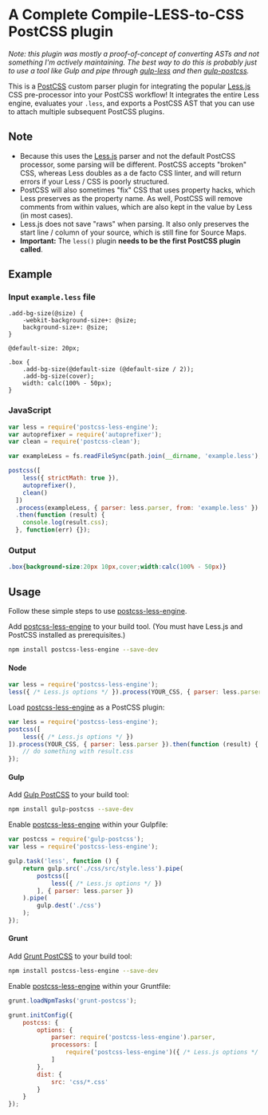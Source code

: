 # A Complete Compile-LESS-to-CSS PostCSS plugin

_Note: this plugin was mostly a proof-of-concept of converting ASTs and not something I'm actively maintaining. The best way to do this is probably just to use a tool like Gulp and pipe through [gulp-less] and then [gulp-postcss]._

This is a [PostCSS] custom parser plugin for integrating the popular [Less.js] CSS pre-processor into your PostCSS workflow! It integrates the entire Less engine, evaluates your `.less`, and exports a PostCSS AST that you can use to attach multiple subsequent PostCSS plugins.


## Note

* Because this uses the [Less.js] parser and not the default PostCSS processor, some parsing will be different. PostCSS accepts "broken" CSS, whereas Less doubles as a de facto CSS linter, and will return errors if your Less / CSS is poorly structured.
* PostCSS will also sometimes "fix" CSS that uses property hacks, which Less preserves as the property name. As well, PostCSS will remove comments from within values, which are also kept in the value by Less (in most cases).
* Less.js does not save "raws" when parsing. It also only preserves the start line / column of your source, which is still fine for Source Maps.
* **Important:** The `less()` plugin **needs to be the first PostCSS plugin called**.

[less-plugin-autoprefix]: https://github.com/less/less-plugin-autoprefix
[PostCSS]: https://github.com/postcss/postcss
[Less.js]: https://github.com/less/less.js
[gulp-less]: https://github.com/plus3network/gulp-less
[gulp-postcss]: https://github.com/postcss/gulp-postcss
[ci-img]:  https://travis-ci.org/Crunch/postcss-less.svg
[ci]:      https://travis-ci.org/Crunch/postcss-less
[postcss-less-engine]: https://github.com/Crunch/postcss-less
[Gulp PostCSS]: https://github.com/postcss/gulp-postcss
[Grunt PostCSS]: https://github.com/nDmitry/grunt-postcss

## Example

### Input `example.less` file

```less
.add-bg-size(@size) {
	-webkit-background-size+: @size;
	background-size+: @size;
}

@default-size: 20px;

.box {
	.add-bg-size(@default-size (@default-size / 2));
	.add-bg-size(cover);
	width: calc(100% - 50px);
}
```

### JavaScript
```js
var less = require('postcss-less-engine');
var autoprefixer = require('autoprefixer');
var clean = require('postcss-clean');

var exampleLess = fs.readFileSync(path.join(__dirname, 'example.less'), 'utf8');

postcss([
    less({ strictMath: true }), 
    autoprefixer(), 
    clean()
  ])
  .process(exampleLess, { parser: less.parser, from: 'example.less' })
  .then(function (result) {
    console.log(result.css);
  }, function(err) {});
```

### Output

```css
.box{background-size:20px 10px,cover;width:calc(100% - 50px)}
```

## Usage

Follow these simple steps to use [postcss-less-engine].

Add [postcss-less-engine] to your build tool. (You must have Less.js and PostCSS installed as prerequisites.)

```bash
npm install postcss-less-engine --save-dev
```

#### Node

```js
var less = require('postcss-less-engine');
less({ /* Less.js options */ }).process(YOUR_CSS, { parser: less.parser });
```

Load [postcss-less-engine] as a PostCSS plugin:

```js
var less = require('postcss-less-engine');
postcss([
    less({ /* Less.js options */ })
]).process(YOUR_CSS, { parser: less.parser }).then(function (result) {
	// do something with result.css
});
```

#### Gulp

Add [Gulp PostCSS] to your build tool:

```bash
npm install gulp-postcss --save-dev
```

Enable [postcss-less-engine] within your Gulpfile:

```js
var postcss = require('gulp-postcss');
var less = require('postcss-less-engine');

gulp.task('less', function () {
    return gulp.src('./css/src/style.less').pipe(
        postcss([
            less({ /* Less.js options */ })
        ], { parser: less.parser })
    ).pipe(
        gulp.dest('./css')
    );
});
```

#### Grunt

Add [Grunt PostCSS] to your build tool:

```sh
npm install postcss-less-engine --save-dev
```

Enable [postcss-less-engine] within your Gruntfile:

```js
grunt.loadNpmTasks('grunt-postcss');

grunt.initConfig({
	postcss: {
		options: {
			parser: require('postcss-less-engine').parser,
			processors: [
				require('postcss-less-engine')({ /* Less.js options */ })
			]
		},
		dist: {
			src: 'css/*.css'
		}
	}
});
```
